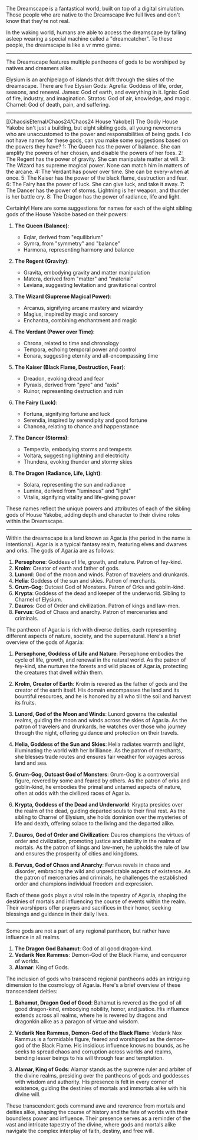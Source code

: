 The Dreamscape is a fantastical world, built on top of a digital simulation. Those people who are native to the Dreamscape live full lives and don't know that they're not real.

In the waking world, humans are able to access the dreamscape by falling asleep wearing a special machine called a "dreamcatcher". To these people, the dreamscape is like a vr mmo game.

---
The Dreamscape features multiple pantheons of gods to be worshiped by natives and dreamers alike.

Elysium is an archipelago of islands that drift through the skies of the dreamscape. There are five Elysian Gods:
Agrella: Goddess of life, order, seasons, and renewal.
James: God of earth, and everything in it.
Ignis: God of fire, industry, and imagination.
Stratos: God of air, knowledge, and magic.
Charnel: God of death, pain, and suffering.

---
[[ChaosisEternal/Chaos24/Chaos24 House Yakobe]]
The Godly House Yakobe isn't just a building, but eight sibling gods, all young newcomers who are unaccustomed to the power and responsibilities of being gods. I do not have names for these gods, can you make some suggestions based on the powers they have?
1: The Queen has the power of balance. She can amplify the powers of her chosen, and disable the powers of her foes.
2: The Regent has the power of gravity. She can manipulate matter at will.
3: The Wizard has supreme magical power. None can match him in matters of the arcane.
4: The Verdant has power over time. She can be every-when at once.
5: The Kaiser has the power of the black flame, destruction and fear.
6: The Fairy has the power of luck. She can give luck, and take it away.
7: The Dancer has the power of storms. Lightning is her weapon, and thunder is her battle cry.
8: The Dragon has the power of radiance, life and light.

Certainly! Here are some suggestions for names for each of the eight sibling gods of the House Yakobe based on their powers:

1. **The Queen (Balance)**:
    
    - Eqlar, derived from "equilibrium"
    - Symra, from "symmetry" and "balance"
    - Harmona, representing harmony and balance
2. **The Regent (Gravity)**:
    
    - Gravita, embodying gravity and matter manipulation
    - Matera, derived from "matter" and "material"
    - Leviana, suggesting levitation and gravitational control
3. **The Wizard (Supreme Magical Power)**:
    
    - Arcanus, signifying arcane mastery and wizardry
    - Magius, inspired by magic and sorcery
    - Enchantra, combining enchantment and magic
4. **The Verdant (Power over Time)**:
    
    - Chrona, related to time and chronology
    - Tempora, echoing temporal power and control
    - Eonara, suggesting eternity and all-encompassing time
5. **The Kaiser (Black Flame, Destruction, Fear)**:
    
    - Dreadon, evoking dread and fear
    - Pyraxis, derived from "pyre" and "axis"
    - Ruinor, representing destruction and ruin
6. **The Fairy (Luck)**:
    
    - Fortuna, signifying fortune and luck
    - Serendia, inspired by serendipity and good fortune
    - Chancea, relating to chance and happenstance
7. **The Dancer (Storms)**:
    
    - Tempestia, embodying storms and tempests
    - Voltara, suggesting lightning and electricity
    - Thundera, evoking thunder and stormy skies
8. **The Dragon (Radiance, Life, Light)**:
    
    - Solara, representing the sun and radiance
    - Lumina, derived from "luminous" and "light"
    - Vitalis, signifying vitality and life-giving power

These names reflect the unique powers and attributes of each of the sibling gods of House Yakobe, adding depth and character to their divine roles within the Dreamscape.

---
Within the dreamscape is a land known as Agar.ia (the period in the name is intentional). Agar.ia is a typical fantasy realm, featuring elves and dwarves and orks. The gods of Agar.ia are as follows:
1. **Persephone**: Goddess of life, growth, and nature. Patron of fey-kind.
2. **Krolm**: Creator of earth and father of gods.
3. **Lunord**: God of the moon and winds. Patron of travelers and drunkards.
4. **Helia**: Goddess of the sun and skies. Patron of merchants.
5. **Grum-Gog**: Outcast God of Monsters. Patron of Orks and goblin-kind.
6. **Krypta**: Goddess of the dead and keeper of the underworld. Sibling to Charnel of Elysium.
7. **Dauros**: God of Order and civilization. Patron of kings and law-men.
8. **Fervus**: God of Chaos and anarchy. Patron of mercenaries and criminals.

The pantheon of Agar.ia is rich with diverse deities, each representing different aspects of nature, society, and the supernatural. Here's a brief overview of the gods of Agar.ia:

1. **Persephone, Goddess of Life and Nature**: Persephone embodies the cycle of life, growth, and renewal in the natural world. As the patron of fey-kind, she nurtures the forests and wild places of Agar.ia, protecting the creatures that dwell within them.
    
2. **Krolm, Creator of Earth**: Krolm is revered as the father of gods and the creator of the earth itself. His domain encompasses the land and its bountiful resources, and he is honored by all who till the soil and harvest its fruits.
    
3. **Lunord, God of the Moon and Winds**: Lunord governs the celestial realms, guiding the moon and winds across the skies of Agar.ia. As the patron of travelers and drunkards, he watches over those who journey through the night, offering guidance and protection on their travels.
    
4. **Helia, Goddess of the Sun and Skies**: Helia radiates warmth and light, illuminating the world with her brilliance. As the patron of merchants, she blesses trade routes and ensures fair weather for voyages across land and sea.
    
5. **Grum-Gog, Outcast God of Monsters**: Grum-Gog is a controversial figure, revered by some and feared by others. As the patron of orks and goblin-kind, he embodies the primal and untamed aspects of nature, often at odds with the civilized races of Agar.ia.
    
6. **Krypta, Goddess of the Dead and Underworld**: Krypta presides over the realm of the dead, guiding departed souls to their final rest. As the sibling to Charnel of Elysium, she holds dominion over the mysteries of life and death, offering solace to the living and the departed alike.
    
7. **Dauros, God of Order and Civilization**: Dauros champions the virtues of order and civilization, promoting justice and stability in the realms of mortals. As the patron of kings and law-men, he upholds the rule of law and ensures the prosperity of cities and kingdoms.
    
8. **Fervus, God of Chaos and Anarchy**: Fervus revels in chaos and disorder, embracing the wild and unpredictable aspects of existence. As the patron of mercenaries and criminals, he challenges the established order and champions individual freedom and expression.
    

Each of these gods plays a vital role in the tapestry of Agar.ia, shaping the destinies of mortals and influencing the course of events within the realm. Their worshipers offer prayers and sacrifices in their honor, seeking blessings and guidance in their daily lives.

---
Some gods are not a part of any regional pantheon, but rather have influence in all realms.

1. **The Dragon God Bahamut**: God of all good dragon-kind.
2. **Vedarik Nox Rammus**: Demon-God of the Black Flame, and conqueror of worlds.
3. **Alamar**: King of Gods.

The inclusion of gods who transcend regional pantheons adds an intriguing dimension to the cosmology of Agar.ia. Here's a brief overview of these transcendent deities:

1. **Bahamut, Dragon God of Good**: Bahamut is revered as the god of all good dragon-kind, embodying nobility, honor, and justice. His influence extends across all realms, where he is revered by dragons and dragonkin alike as a paragon of virtue and wisdom.
    
2. **Vedarik Nox Rammus, Demon-God of the Black Flame**: Vedarik Nox Rammus is a formidable figure, feared and worshipped as the demon-god of the Black Flame. His insidious influence knows no bounds, as he seeks to spread chaos and corruption across worlds and realms, bending lesser beings to his will through fear and temptation.
    
3. **Alamar, King of Gods**: Alamar stands as the supreme ruler and arbiter of the divine realms, presiding over the pantheons of gods and goddesses with wisdom and authority. His presence is felt in every corner of existence, guiding the destinies of mortals and immortals alike with his divine will.
    

These transcendent gods command awe and reverence from mortals and deities alike, shaping the course of history and the fate of worlds with their boundless power and influence. Their presence serves as a reminder of the vast and intricate tapestry of the divine, where gods and mortals alike navigate the complex interplay of faith, destiny, and free will.